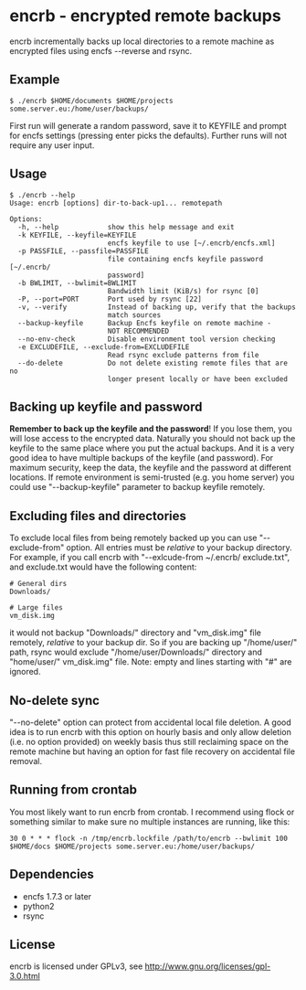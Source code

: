 encrb - encrypted remote backups
================================

encrb incrementally backs up local directories to a remote machine 
as encrypted files using encfs --reverse and rsync.

Example
-------

    $ ./encrb $HOME/documents $HOME/projects some.server.eu:/home/user/backups/

First run will generate a random password, save it to KEYFILE and prompt for
encfs settings (pressing enter picks the defaults). Further runs will not
require any user input.

Usage
-----

    $ ./encrb --help
    Usage: encrb [options] dir-to-back-up1... remotepath
    
    Options:
      -h, --help            show this help message and exit
      -k KEYFILE, --keyfile=KEYFILE
                            encfs keyfile to use [~/.encrb/encfs.xml]
      -p PASSFILE, --passfile=PASSFILE
                            file containing encfs keyfile password [~/.encrb/
                            password]
      -b BWLIMIT, --bwlimit=BWLIMIT
                            Bandwidth limit (KiB/s) for rsync [0]
      -P, --port=PORT       Port used by rsync [22]
      -v, --verify          Instead of backing up, verify that the backups 
                            match sources
      --backup-keyfile      Backup Encfs keyfile on remote machine - 
                            NOT RECOMMENDED
      --no-env-check        Disable environment tool version checking
      -e EXCLUDEFILE, --exclude-from=EXCLUDEFILE
                            Read rsync exclude patterns from file
      --do-delete           Do not delete existing remote files that are no 
                            longer present locally or have been excluded

Backing up keyfile and password
-------------------------------

**Remember to back up the keyfile and the password**! If you lose them, you
will lose access to the encrypted data. Naturally you should not back up the
keyfile to the same place where you put the actual backups. And it is a very
good idea to have multiple backups of the keyfile (and password). For maximum
security, keep the data, the keyfile and the password at different locations.
If remote environment is semi-trusted (e.g. you home server) you could use
"--backup-keyfile" parameter to backup keyfile remotely.

Excluding files and directories
-------------------------------

To exclude local files from being remotely backed up you can use
"--exclude-from" option. All entries must be *relative* to your backup
directory. For example, if you call encrb with "--exlcude-from ~/.encrb/
exclude.txt", and exclude.txt would have the following content:
    
    # General dirs
    Downloads/
    
    # Large files
    vm_disk.img

it would not backup "Downloads/" directory and "vm_disk.img" file remotely,
*relative* to your backup dir. So if you are backing up "/home/user/" path,
rsync would exclude "/home/user/Downloads/" directory and "home/user/"
vm_disk.img" file. Note: empty and lines starting with "#" are ignored.

No-delete sync
--------------

"--no-delete" option can protect from accidental local file deletion.
A good idea is to run encrb with this option on hourly basis and only
allow deletion (i.e. no option provided) on weekly basis thus still reclaiming
space on the remote machine but having an option for fast file recovery on
accidental file removal.


Running from crontab
--------------------

You most likely want to run encrb from crontab. I recommend using flock or
something similar to make sure no multiple instances are running, like this:

    30 0 * * * flock -n /tmp/encrb.lockfile /path/to/encrb --bwlimit 100 $HOME/docs $HOME/projects some.server.eu:/home/user/backups/

Dependencies
------------

* encfs 1.7.3 or later
* python2
* rsync

License
-------

encrb is licensed under GPLv3, see http://www.gnu.org/licenses/gpl-3.0.html
